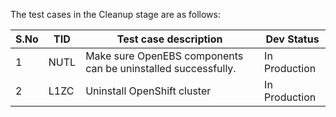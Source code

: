 The test cases in the Cleanup stage are as follows:

| S.No | TID  | Test case description                                        | Dev Status    |
| ---- | ---- | ------------------------------------------------------------ | ------------- |
| 1    | NUTL | Make sure OpenEBS components can be uninstalled successfully. | In Production |
| 2    | L1ZC | Uninstall OpenShift cluster                                  | In Production |